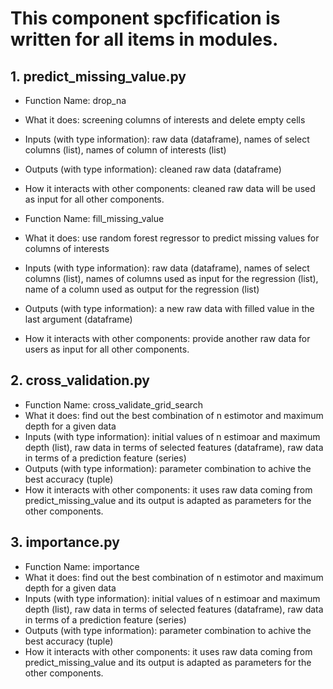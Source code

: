 # This component spcfification is written for all items in modules. 

## 1. predict_missing_value.py
* Function Name: drop_na
* What it does: screening columns of interests and delete empty cells
* Inputs (with type information): raw data (dataframe), names of select columns (list), names of column of interests (list)
* Outputs (with type information): cleaned raw data (dataframe)
* How it interacts with other components: cleaned raw data will be used as input for all other components. 

* Function Name: fill_missing_value
* What it does: use random forest regressor to predict missing values for columns of interests
* Inputs (with type information): raw data (dataframe), names of select columns (list), names of columns used as input for the regression (list), name of a column used as output for the regression (list)
* Outputs (with type information): a new raw data with filled value in the last argument (dataframe)
* How it interacts with other components: provide another raw data for users as input for all other components. 

## 2. cross_validation.py
* Function Name: cross_validate_grid_search
* What it does: find out the best combination of n estimotor and maximum depth for a given data
* Inputs (with type information): initial values of n estimoar and maximum depth (list), raw data in terms of selected features (dataframe), raw data in terms of a prediction feature (series)
* Outputs (with type information): parameter combination to achive the best accuracy (tuple) 
* How it interacts with other components: it uses raw data coming from predict_missing_value and its output is adapted as parameters for the other components. 

## 3. importance.py
* Function Name: importance
* What it does: find out the best combination of n estimotor and maximum depth for a given data
* Inputs (with type information): initial values of n estimoar and maximum depth (list), raw data in terms of selected features (dataframe), raw data in terms of a prediction feature (series)
* Outputs (with type information): parameter combination to achive the best accuracy (tuple) 
* How it interacts with other components: it uses raw data coming from predict_missing_value and its output is adapted as parameters for the other components. 
